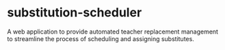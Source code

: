 # substitution-scheduler
A web application to provide automated teacher replacement management to streamline the process of scheduling and assigning substitutes.
